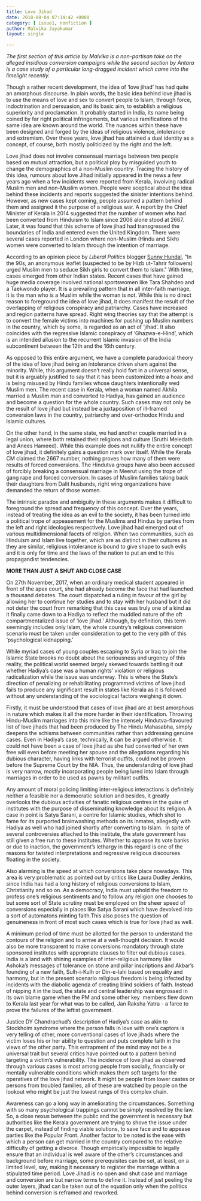 ```yaml
---
title: Love Jihad
date: 2018-08-04 07:14:42 +0000
category: [ issue1, nonfiction ]
author: Malvika Jayakumar
layout: single

---
```

_The first section of this article by Malvika is a non-partisan take on the alleged insidious conversion campaigns while the second section by Antara is a case study of a particular long-dragged incident which came into the limelight recently._

Though a rather recent development, the idea of ‘love jihad’ has had quite an amorphous discourse. In plain words, the basic idea behind love jihad is to use the means of love and sex to convert people to Islam, through force, indoctrination and persuasion, and its basic aim, to establish a religious superiority and proclamation. It probably started in India, its name being coined by far right political infringements, but various ramifications of the same idea are known around the world. The nuances within these have been designed and forged by the ideas of religious violence, intolerance and extremism. Over these years, love jihad has attained a dual identity as a concept, of course, both mostly politicized by the right and the left.

Love jihad does not involve consensual marriage between two people based on mutual attraction, but a political ploy by misguided youth to change the demographics of a non-Muslim country. Tracing the history of this idea, rumours about love Jihad initially appeared in the news a few years ago when a few incidents were reported from Kerala, involving radical Muslim men and non-Muslim women. People were sceptical about the idea behind these incidents and reports suggested the sinister intentions behind. However, as new cases kept coming, people assumed a pattern behind them and assigned it the purpose of a religious war. A report by the Chief Minister of Kerala in 2014 suggested that the number of women who had been converted from Hinduism to Islam since 2006 alone stood at 2667. Later, it was found that this scheme of love jihad had transgressed the boundaries of India and entered even the United Kingdom. There were several cases reported in London where non-Muslim (Hindu and Sikh) women were converted to Islam through the intention of marriage.

According to an opinion piece by _Liberal Politics_ blogger [Sunny Hundal](https://en.wikipedia.org/wiki/Sunny_Hundal), "In the 90s, an anonymous leaflet (suspected to be by Hizb ut-Tahrir followers) urged Muslim men to seduce Sikh girls to convert them to Islam." With time, cases emerged from other Indian states. Recent cases that have gained huge media coverage involved national sportswomen like Tara Shahdeo and a Taekwondo player. It is a prevailing pattern that in all inter-faith marriage, it is the man who is a Muslim while the woman is not. While this is no direct reason to foreground the idea of love jihad, it does manifest the result of the overlapping of religious conspiracy and patriarchy. Cases have increased and region patterns have spread. Right wing theories say that the attempt is to convert the female victims into machines for pushing up Muslim numbers in the country, which by some, is regarded as an act of ‘jihad’. It also coincides with the regressive Islamic conspiracy of ‘Ghazwa-e-Hind’, which is an intended allusion to the recurrent Islamic invasion of the India subcontinent between the 12th and the 16th century.

As opposed to this entire argument, we have a complete paradoxical theory of the idea of love jihad being an intolerance driven sham against the minority. While, this argument doesn’t really hold fort in a universal sense, but it is arguably justified to say that it has been customized into a hoax and is being misused by Hindu families whose daughters intentionally wed Muslim men. The recent case in Kerala, when a woman named Akhila married a Muslim man and converted to Hadiya, has gained an audience and become a question for the whole country. Such cases may not only be the result of love jihad but instead be a juxtaposition of ill-framed conversion laws in the country, patriarchy and over-orthodox Hindu and Islamic cultures.

On the other hand, in the same state, we had another couple married in a legal union, where both retained their religions and culture (Sruthi Meledath and Anees Hameed). While this example does not nullify the entire concept of love jihad, it definitely gains a question mark over itself. While the Kerala CM claimed the 2667 number, nothing proves how many of them were results of forced conversions. The Hindutva groups have also been accused of forcibly breaking a consensual marriage in Meerut using the trope of gang rape and forced conversion. In cases of Muslim families taking back their daughters from Dalit husbands, right wing organizations have demanded the return of those women.

The intrinsic paradox and ambiguity in these arguments makes it difficult to foreground the spread and frequency of this concept. Over the years, instead of treating the idea as an evil to the society, it has been turned into a political trope of appeasement for the Muslims and Hindus by parties from the left and right ideologies respectively. Love jihad had emerged out of various multidimensional facets of religion. When two communities, such as Hinduism and Islam live together, which are as distinct in their cultures as they are similar, religious intolerance is bound to give shape to such evils and it is only for time and the laws of the nation to put an end to this propagandist tendencies.

**MORE THAN JUST A SHUT AND CLOSE CASE**

On 27th November, 2017, when an ordinary medical student appeared in front of the apex court, she had already become the face that had launched a thousand debates. The court dispatched a ruling in favour of the girl by allowing her to continue her studies and to stay with her husband but it did not deter the court from remarking that this case was truly one of a kind as it finally came down to a Hadiya to reflect the muddled nature of the oft compartmentalized issue of ‘love jihad.’ Although, by definition, this term seemingly includes only Islam, the whole country’s religious conversion scenario must be taken under consideration to get to the very pith of this ‘psychological kidnapping.’

While myriad cases of young couples escaping to Syria or Iraq to join the Islamic State brooks no doubt about the seriousness and urgency of this reality, the political world seemed largely skewed towards battling it out whether Hadiya’s case was a human rights’ violation or religious radicalization while the issue was underway. This is where the State’s direction of penalizing or rehabilitating programmed victims of love jihad fails to produce any significant result in states like Kerala as it is followed without any understanding of the sociological factors weighing it down.

Firstly, it must be understood that cases of love jihad are at best amorphous in nature which makes it all the more harder in their identification. Throwing Hindu-Muslim marriages into this mire like the intensely Hindutva-flavoured list of love jihads that had been produced by The Hindu Mahasabha, simply deepens the schisms between communities rather than addressing genuine cases. Even in Hadiya’s case, technically, it can be argued otherwise. It could not have been a case of love jihad as she had converted of her own free will even before meeting her spouse and the allegations regarding his dubious character, having links with terrorist outfits, could not be proven before the Supreme Court by the NIA. Thus, the understanding of love jihad is very narrow, mostly incorporating people being lured into Islam through marriages in order to be used as pawns by militant outfits.

Any amount of moral policing limiting inter-religious interactions is definitely neither a feasible nor a democratic solution and besides, it greatly overlooks the dubious activities of fanatic religious centres in the guise of institutes with the purpose of disseminating knowledge about its religion. A case in point is Satya Sarani, a centre for Islamic studies, which shot to fame for its purported brainwashing methods on its inmates, allegedly with Hadiya as well who had joined shortly after converting to Islam.  In spite of several controversies attached to this institute, the state government has still given a free run to these institutes. Whether to appease its vote banks or due to inaction, the government’s lethargy in this regard is one of the reasons for twisted interpretations and regressive religious discourses floating in the society.

Also alarming is the speed at which conversions take place nowadays. This area is very problematic as pointed out by critics like Laura Dudley Jenkins, since India has had a long history of religious conversions to Islam, Christianity and so on. As a democracy, India must uphold the freedom to profess one’s religious sentiments and to follow any religion one chooses to but some sort of State scrutiny must be employed on the sheer speed of conversions especially in places like Satya Sarani which have devolved into a sort of automatons minting faith.This also poses the question of genuineness in front of most such cases which is true for love jihad as well.

A minimum period of time must be allotted for the person to understand the contours of the religion and to arrive at a well-thought decision. It would also be more transparent to make conversions mandatory through state sponsored institutes with appropriate clauses to filter out dubious cases. India is a land with shining examples of inter-religious harmony like Ashoka’s messages of tolerance on stone and pillar inscriptions and Akbar’s founding of a new faith, Sulh-i-Kulh or Din-e-lahi based on equality and harmony, but in the present scenario religious freedom is being infected by incidents with the diabolic agenda of creating blind soldiers of faith. Instead of nipping it in the bud, the state and central leadership was engrossed in its own blame game when the PM and some other key  members flew down to Kerala last year for what was to be called, Jan Raksha Yatra - a farce to prove the failures of the leftist government.

Justice DY Chandrachud’s description of Hadiya’s case as akin to Stockholm syndrome where the person falls in love with one’s captors is very telling of other, more conventional cases of love jihads where the victim loses his or her ability to question and puts complete faith in the views of the other party. This entrapment of the mind may not be a universal trait but several critics have pointed out to a pattern behind targeting a victim’s vulnerability. The incidence of love jihad as observed through various cases is most among people from socially, financially or mentally vulnerable conditions which makes them soft targets for the operatives of the love jihad network. It might be people from lower castes or persons from troubled families, all of these are watched by people on the lookout who might be just the lowest rungs of this complex chain.

Awareness can go a long way in ameliorating the circumstances. Something with so many psychological trappings cannot be simply resolved by the law. So, a close nexus between the public and the government is necessary but authorities like the Kerala government are trying to shove the issue under the carpet, instead of finding viable solutions, to save face and to appease parties like the Popular Front. Another factor to be noted is the ease with which a person can get married in the country compared to the relative difficulty of getting a divorce. Though empirically impossible to legally ensure that an individual is well aware of the other’s circumstances and background before marriage, some prerequisites can be set, at least, on a limited level, say, making it necessary to register the marriage within a stipulated time period. Love Jihad is no open and shut case and marriage and conversion are but narrow terms to define it. Instead of just peeling the outer layers, jihad can be taken out of the equation only when the politics behind conversion is reframed and reworked.